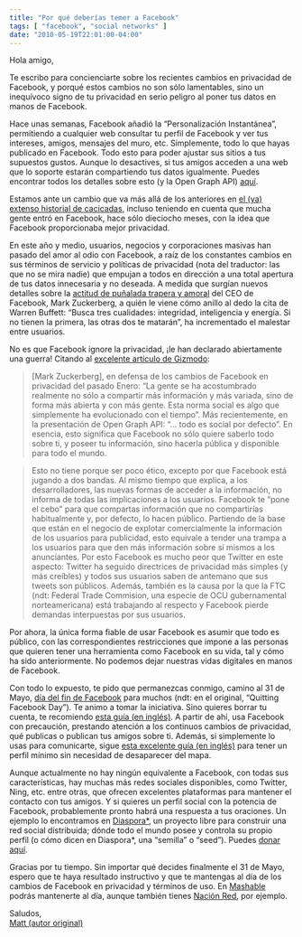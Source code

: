 ```yaml
---
title: "Por qué deberías temer a Facebook"
tags: [ "facebook", "social networks" ]
date: "2010-05-19T22:01:00-04:00"
---
```


Hola amigo,

Te escribo para concienciarte sobre los recientes cambios en privacidad de Facebook, y porqué estos cambios no son sólo lamentables, sino un inequívoco signo de tu privacidad en serio peligro al poner tus datos en manos de Facebook.

Hace unas semanas, Facebook añadió la “Personalización Instantánea”, permitiendo a cualquier web consultar tu perfil de Facebook y ver tus intereses, amigos, mensajes del muro, etc. Simplemente, todo lo que hayas publicado en Facebook. Todo esto para poder ajustar sus sitios a tus supuestos gustos. Aunque lo desactives, si tus amigos acceden a una web que lo soporte estarán compartiendo tus datos igualmente. Puedes encontrar todos los detalles sobre esto (y la Open Graph API) [aquí](https://www.error500.net/open-graph-facebook-a-conquista-web/).

Estamos ante un cambio que va más allá de los anteriores en [el (ya) extenso historial de cacicadas](https://www.eff.org/deeplinks/2010/04/facebook-timeline), incluso teniendo en cuenta que mucha gente entró en Facebook, hace sólo dieciocho meses, con la idea que Facebook proporcionaba mejor privacidad.

En este año y medio, usuarios, negocios y corporaciones masivas han pasado del amor al odio con Facebook, a raíz de los constantes cambios en sus términos de servicio y políticas de privacidad (nota del traductor: las que no se mira nadie) que empujan a todos en dirección a una total apertura de tus datos innecesaria y no deseada. A medida que surgían nuevos detalles sobre la [actitud de puñalada trapera y amoral](http://www.abc.es/20100309/medios-redes-web/mark-zuckerberg-acusado-hackear-201003091156.html) del CEO de Facebook, Mark Zuckerberg, a quién le viene cómo anillo al dedo la cita de Warren Buffett: “Busca tres cualidades: integridad, inteligencia y energía. Si no tienen la primera, las otras dos te matarán”, ha incrementado el malestar entre usuarios.

No es que Facebook ignore la privacidad, ¡le han declarado abiertamente una guerra! Citando al [excelente artículo de Gizmodo](https://gizmodo.com/5530178/top-ten-reasons-you-should-quit-facebook):

> [Mark Zuckerberg], en defensa de los cambios de Facebook en privacidad del pasado Enero: “La gente se ha acostumbrado realmente no sólo a compartir más información y más variada, sino de forma más abierta y con más gente. Esta norma social es algo que simplemente ha evolucionado con el tiempo”. Más recientemente, en la presentación de Open Graph API: “… todo es social por defecto”. En esencia, esto significa que Facebook no sólo quiere saberlo todo sobre ti, y poseer tu información, sino hacerla pública y disponible para todo el mundo.

> Esto no tiene porque ser poco ético, excepto por que Facebook está jugando a dos bandas. Al mismo tiempo que explica, a los desarrolladores, las nuevas formas de acceder a la información, no informa de todas las implicaciones a los usuarios. Facebook te “pone el cebo” para que compartas información que no compartirías habitualmente y, por defecto, lo hacen público. Partiendo de la base que están en el negocio de explotar comercialmente la información de los usuarios para publicidad, esto equivale a tender una trampa a los usuarios para que den más información sobre sí mismos a los anunciantes. Por esto Facebook es mucho peor que Twitter en este aspecto: Twitter ha seguido directrices de privacidad más simples (y más creíbles) y todos sus usuarios saben de antemano que sus tweets son públicos. Además, también es la causa por la que la FTC (ndt: Federal Trade Commision, una especie de OCU gubernamental norteamericana) está trabajando al respecto y Facebook pierde demandas interpuestas por sus usuarios.

Por ahora, la única forma fiable de usar Facebook es asumir que todo es público, con las correspondientes restricciones que impone a las personas que quieren tener una herramienta como Facebook en su vida, tal y cómo ha sido anteriormente. No podemos dejar nuestras vidas digitales en manos de Facebook.

Con todo lo expuesto, te pido que permanezcas conmigo, camino al 31 de Mayo, [día del fin de Facebook](http://www.quitfacebookday.com/) para muchos (ndt: en el original, “Quitting Facebook Day”). Te animo a tomar la iniciativa. Sino quieres borrar tu cuenta, te recomiendo [esta guía (en inglés)](http://www.businessinsider.com/how-to-lock-down-your-facebook-profile-2010-5). A partir de ahí, usa Facebook con precaución, prestando atención a los continuos cambios de privacidad, qué publicas o publican tus amigos sobre ti. Además, si simplemente lo usas para comunicarte, sigue [esta excelente guía (en inglés)](https://lifehacker.com/5538697/how-to-quit-facebook-without-actually-quitting-facebook?skyline=true&s=i) para tener un perfil mínimo sin necesidad de desaparecer del mapa.

Aunque actualmente no hay ningún equivalente a Facebook, con todas sus características, hay muchas más redes sociales disponibles, como Twitter, Ning, etc. entre otras, que ofrecen excelentes plataformas para mantener el contacto con tus amigos. Y si quieres un perfil social con la potencia de Facebook, probablemente pronto habrá una respuesta a tus oraciones. Un ejemplo lo encontramos en [Diaspora*](https://www.joindiaspora.com/), un proyecto libre para construir una red social distribuida; dónde todo el mundo posee y controla su propio perfil (o cómo dicen en Diaspora*, una “semilla” o “seed”). Puedes [donar aquí](https://www.kickstarter.com/projects/mbs348/diaspora-the-personally-controlled-do-it-all-distr).

Gracias por tu tiempo. Sin importar qué decides finalmente el 31 de Mayo, espero que te haya resultado instructivo y que te mantengas al día de los cambios de Facebook en privacidad y términos de uso. En [Mashable](https://mashable.com/category/facebook/) podrás mantenerte al día, aunque también tienes [Nación Red](http://www.nacionred.com/producto/facebook), por ejemplo.

Saludos,<br>
[Matt (autor original)](https://twitter.com/mwpher)
